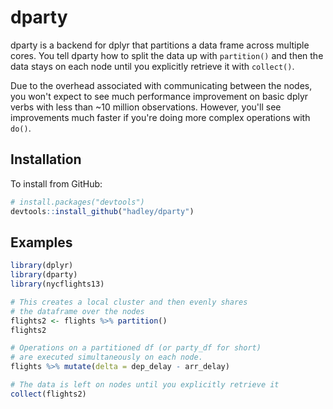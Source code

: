 # dparty

dparty is a backend for dplyr that partitions a data frame across multiple cores. You tell dparty how to split the data up with `partition()` and then the data stays on each node until you explicitly retrieve it with `collect()`.

Due to the overhead associated with communicating between the nodes, you won't expect to see much performance improvement on basic dplyr verbs with less than ~10 million observations. However, you'll see improvements much faster if you're doing more complex operations with `do()`.

## Installation

To install from GitHub:

```R
# install.packages("devtools")
devtools::install_github("hadley/dparty")
```

## Examples

```R
library(dplyr)
library(dparty)
library(nycflights13)

# This creates a local cluster and then evenly shares
# the dataframe over the nodes
flights2 <- flights %>% partition()
flights2

# Operations on a partitioned df (or party_df for short) 
# are executed simultaneously on each node. 
flights %>% mutate(delta = dep_delay - arr_delay)

# The data is left on nodes until you explicitly retrieve it
collect(flights2)
```
